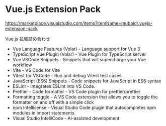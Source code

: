 # Vue.js Extension Pack

<https://marketplace.visualstudio.com/items?itemName=mubaidr.vuejs-extension-pack>

Vue.js 拡張詰め合わせ

- Vue Language Features (Volar) - Language support for Vue 3
- TypeScript Vue Plugin (Volar) - Vue Plugin for TypeScript server
- Vue VSCode Snippets - Snippets that will supercharge your Vue workflow
- Vite - VS Code for Vite
- Vitest for VSCode - Run and debug Vitest test cases
- JavaScript (ES6) Snippets - Code snippets for JavaScript in ES6 syntax
- ESLint - Integrates ESLint into VS Code.
- Prettier - Code formatter - VS Code plugin for prettier/prettier
- Formatting toggle - A VS Code extension that allows you to toggle the formatter on and off with a simple click
- npm Intellisense - Visual Studio Code plugin that autocompletes npm modules in import statements
- Visual Studio IntelliCode - AI-assisted development
